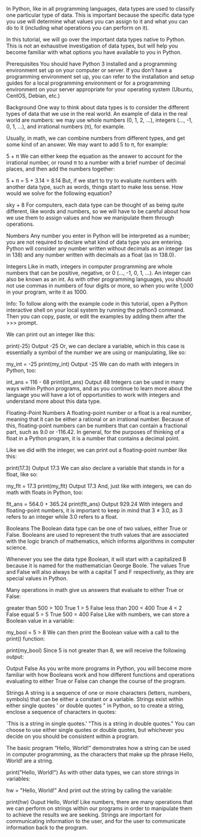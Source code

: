 In Python, like in all programming languages, data types are used to classify one particular type of data. This is important because the specific data type you use will determine what values you can assign to it and what you can do to it (including what operations you can perform on it).

In this tutorial, we will go over the important data types native to Python. This is not an exhaustive investigation of data types, but will help you become familiar with what options you have available to you in Python.

Prerequisites
You should have Python 3 installed and a programming environment set up on your computer or server. If you don’t have a programming environment set up, you can refer to the installation and setup guides for a local programming environment or for a programming environment on your server appropriate for your operating system (Ubuntu, CentOS, Debian, etc.)

Background
One way to think about data types is to consider the different types of data that we use in the real world. An example of data in the real world are numbers: we may use whole numbers (0, 1, 2, …), integers (…, -1, 0, 1, …), and irrational numbers (π), for example.

Usually, in math, we can combine numbers from different types, and get some kind of an answer. We may want to add 5 to π, for example:

5 + π
We can either keep the equation as the answer to account for the irrational number, or round π to a number with a brief number of decimal places, and then add the numbers together:

5 + π = 5 + 3.14 = 8.14 
But, if we start to try to evaluate numbers with another data type, such as words, things start to make less sense. How would we solve for the following equation?

sky + 8
For computers, each data type can be thought of as being quite different, like words and numbers, so we will have to be careful about how we use them to assign values and how we manipulate them through operations.

Numbers
Any number you enter in Python will be interpreted as a number; you are not required to declare what kind of data type you are entering. Python will consider any number written without decimals as an integer (as in 138) and any number written with decimals as a float (as in 138.0).

Integers
Like in math, integers in computer programming are whole numbers that can be positive, negative, or 0 (…, -1, 0, 1, …). An integer can also be known as an int. As with other programming languages, you should not use commas in numbers of four digits or more, so when you write 1,000 in your program, write it as 1000.

Info: To follow along with the example code in this tutorial, open a Python interactive shell on your local system by running the python3 command. Then you can copy, paste, or edit the examples by adding them after the >>> prompt.

We can print out an integer like this:

print(-25)
Output
-25
Or, we can declare a variable, which in this case is essentially a symbol of the number we are using or manipulating, like so:

my_int = -25
print(my_int)
Output
-25
We can do math with integers in Python, too:

int_ans = 116 - 68
print(int_ans)
Output
48
Integers can be used in many ways within Python programs, and as you continue to learn more about the language you will have a lot of opportunities to work with integers and understand more about this data type.

Floating-Point Numbers
A floating-point number or a float is a real number, meaning that it can be either a rational or an irrational number. Because of this, floating-point numbers can be numbers that can contain a fractional part, such as 9.0 or -116.42. In general, for the purposes of thinking of a float in a Python program, it is a number that contains a decimal point.

Like we did with the integer, we can print out a floating-point number like this:

print(17.3)
Output
17.3
We can also declare a variable that stands in for a float, like so:

my_flt = 17.3
print(my_flt)
Output
17.3
And, just like with integers, we can do math with floats in Python, too:

flt_ans = 564.0 + 365.24
print(flt_ans)
Output
929.24
With integers and floating-point numbers, it is important to keep in mind that 3 ≠ 3.0, as 3 refers to an integer while 3.0 refers to a float.

Booleans
The Boolean data type can be one of two values, either True or False. Booleans are used to represent the truth values that are associated with the logic branch of mathematics, which informs algorithms in computer science.

Whenever you see the data type Boolean, it will start with a capitalized B because it is named for the mathematician George Boole. The values True and False will also always be with a capital T and F respectively, as they are special values in Python.

Many operations in math give us answers that evaluate to either True or False:

greater than
500 > 100 True
1 > 5 False
less than
200 < 400 True
4 < 2 False
equal
5 = 5 True
500 = 400 False
Like with numbers, we can store a Boolean value in a variable:

my_bool = 5 > 8
We can then print the Boolean value with a call to the print() function:

print(my_bool)
Since 5 is not greater than 8, we will receive the following output:

Output
False
As you write more programs in Python, you will become more familiar with how Booleans work and how different functions and operations evaluating to either True or False can change the course of the program.

Strings
A string is a sequence of one or more characters (letters, numbers, symbols) that can be either a constant or a variable. Strings exist within either single quotes ' or double quotes " in Python, so to create a string, enclose a sequence of characters in quotes:

'This is a string in single quotes.'
"This is a string in double quotes."
You can choose to use either single quotes or double quotes, but whichever you decide on you should be consistent within a program.

The basic program “Hello, World!” demonstrates how a string can be used in computer programming, as the characters that make up the phrase Hello, World! are a string.

print("Hello, World!")
As with other data types, we can store strings in variables:

hw = "Hello, World!"
And print out the string by calling the variable:

print(hw)
Ouput
Hello, World!
Like numbers, there are many operations that we can perform on strings within our programs in order to manipulate them to achieve the results we are seeking. Strings are important for communicating information to the user, and for the user to communicate information back to the program.
